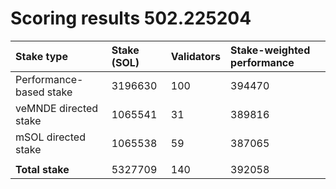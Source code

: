 # Scoring results 502.225204

| Stake type              | Stake (SOL) | Validators | Stake-weighted performance |
|:------------------------|:------------|:-----------|:---------------------------|
| Performance-based stake | 3196630     | 100        | 394470                     |
| veMNDE directed stake   | 1065541     | 31         | 389816                     |
| mSOL directed stake     | 1065538     | 59         | 387065                     |
|                         |             |            |                            |
| **Total stake**         | 5327709     | 140        | 392058                     |
